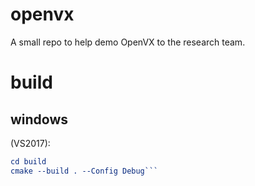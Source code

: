 # openvx

A small repo to help demo OpenVX to the research team.

# build
## windows
(VS2017): 
```cmake -B build -G "Visual Studio 15 2017 Win64" .
cd build
cmake --build . --Config Debug```

